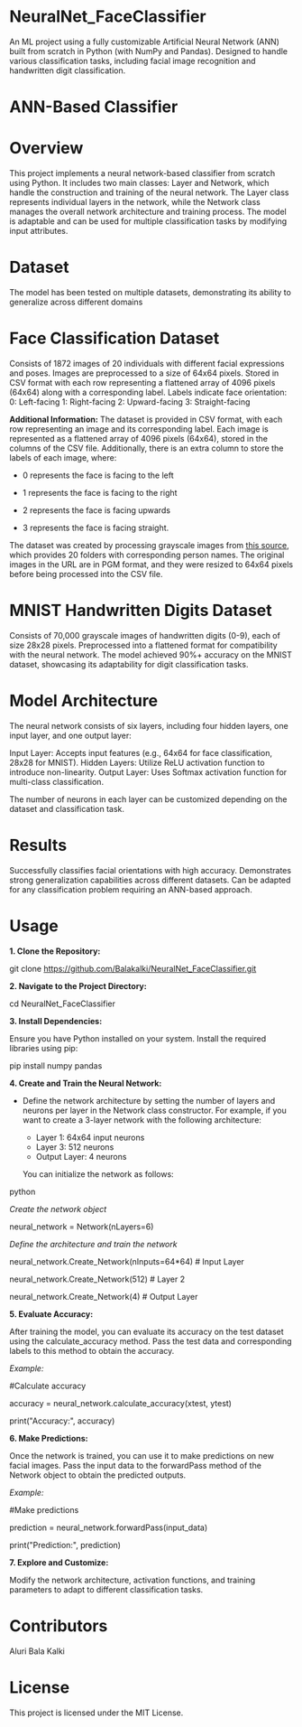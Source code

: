 # NeuralNet_FaceClassifier
 An ML project using a fully customizable Artificial Neural Network (ANN) built from scratch in Python (with NumPy and Pandas). Designed to handle various classification tasks, including facial image recognition and handwritten digit classification.


# ANN-Based Classifier
# Overview
 This project implements a neural network-based classifier from scratch using Python. It includes two main classes: Layer and Network, which handle the construction and training of the neural network. The Layer class represents individual layers in the network, while the Network class manages the overall network architecture and training process. The model is adaptable and can be used for multiple classification tasks by modifying input attributes.


# Dataset

 The model has been tested on multiple datasets, demonstrating its ability to generalize across different domains

# Face Classification Dataset

Consists of 1872 images of 20 individuals with different facial expressions and poses.
Images are preprocessed to a size of 64x64 pixels.
Stored in CSV format with each row representing a flattened array of 4096 pixels (64x64) along with a corresponding label.
Labels indicate face orientation:
0: Left-facing
1: Right-facing
2: Upward-facing
3: Straight-facing

**Additional Information:**
 The dataset is provided in CSV format, with each row representing an image and its corresponding label. Each image is represented as a flattened array of 4096 pixels (64x64), stored in the columns of the CSV file. Additionally, there is an extra column to store the labels of each image, where:

- 0 represents the face is facing to the left

- 1 represents the face is facing to the right
 
- 2 represents the face is facing upwards
 
- 3 represents the face is facing straight.


The dataset was created by processing grayscale images from [this source](https://www.cs.cmu.edu/afs/cs.cmu.edu/project/theo-8/faceimages/faces), which provides 20 folders with corresponding person names. The original images in the URL are in PGM format, and they were resized to 64x64 pixels before being processed into the CSV file.

# MNIST Handwritten Digits Dataset
Consists of 70,000 grayscale images of handwritten digits (0-9), each of size 28x28 pixels.
Preprocessed into a flattened format for compatibility with the neural network.
The model achieved 90%+ accuracy on the MNIST dataset, showcasing its adaptability for digit classification tasks.

# Model Architecture
The neural network consists of six layers, including four hidden layers, one input layer, and one output layer:

Input Layer: Accepts input features (e.g., 64x64 for face classification, 28x28 for MNIST).
Hidden Layers: Utilize ReLU activation function to introduce non-linearity.
Output Layer: Uses Softmax activation function for multi-class classification.

The number of neurons in each layer can be customized depending on the dataset and classification task.

# Results

Successfully classifies facial orientations with high accuracy.
Demonstrates strong generalization capabilities across different datasets.
Can be adapted for any classification problem requiring an ANN-based approach.

# Usage
**1. Clone the Repository:**
   
 git clone https://github.com/Balakalki/NeuralNet_FaceClassifier.git

**2. Navigate to the Project Directory:**
   
 cd NeuralNet_FaceClassifier

**3. Install Dependencies:**
   
 Ensure you have Python installed on your system. Install the required libraries using pip:

 pip install numpy pandas

**4. Create and Train the Neural Network:**
   
- Define the network architecture by setting the number of layers and neurons per layer in the Network class constructor. For example, if you want to create a 3-layer network with the following architecture:

  - Layer 1: 64x64 input neurons
  - Layer 3: 512 neurons
  - Output Layer: 4 neurons

  You can initialize the network as follows:
  
 python
 
 *Create the network object*
 
 neural_network = Network(nLayers=6)
 
 *Define the architecture and train the network*
 
 neural_network.Create_Network(nInputs=64*64) # Input Layer
 
 neural_network.Create_Network(512)   # Layer 2
 
 neural_network.Create_Network(4)     # Output Layer
  


**5. Evaluate Accuracy:**

 After training the model, you can evaluate its accuracy on the test dataset using the calculate_accuracy method. Pass the test data and corresponding labels to this method to obtain the accuracy.

 *Example:*

 #Calculate accuracy

 accuracy = neural_network.calculate_accuracy(xtest, ytest)

 print("Accuracy:", accuracy)


**6. Make Predictions:**

 Once the network is trained, you can use it to make predictions on new facial images. Pass the input data to the forwardPass method of the Network object to obtain the predicted outputs.

 *Example:*

 #Make predictions

 prediction = neural_network.forwardPass(input_data)

 print("Prediction:", prediction)


**7. Explore and Customize:**

 Modify the network architecture, activation functions, and training parameters to adapt to different classification tasks.


# Contributors
Aluri Bala Kalki

# License
This project is licensed under the MIT License.

